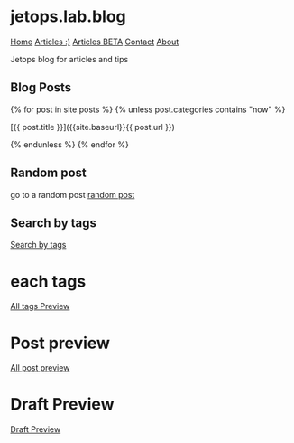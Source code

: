<link rel="stylesheet" href="./css/style-readme.css">

# jetops.lab.blog

<div class="topnav">
  <a class="active" href="#home">Home</a>
  <!-- <a href="./docs">Articles</a> -->
  <a href="./#blog-posts">Articles :)</a>
  <a href="./#draft-preview">Articles BETA</a>
  <a href="./utilities-page/contact">Contact</a>
  <a href="./utilities-page/about.md">About</a>
</div>


Jetops blog for articles and tips


## Blog Posts 

{% for post in site.posts %}
{% unless post.categories contains "now" %}

[{{ post.title }}]({{site.baseurl}}{{ post.url }})

{% endunless %}
{% endfor %}

## Random post 
go to a random post  [random post](./utilities-jekyll/random)

## Search by tags
[Search by tags](./utilities-jekyll/tags)


# each tags 

[All tags Preview](utilities-jekyll/for-each-tags.md)


# Post preview

[All post preview](utilities-jekyll/all-post.md)




# Draft Preview

[Draft Preview](utilities-jekyll/display_draft.md)





<!-- # Test post for each post url and title


<ul>
  {% for post in site.posts %}
    <li>
      <a href="{{ post.url }}">{{ post.title }}</a>
    </li>
  {% endfor %}
</ul> -->
